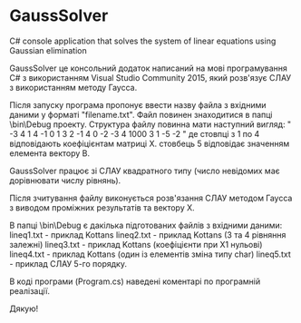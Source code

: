 # GaussSolver
С# console application that solves the system of linear equations using Gaussian elimination

GaussSolver це консольний додаток написаний на мові програмування С# з використанням Visual Studio Community 2015,
який розв'язує СЛАУ з використанням методу Гаусса.

Після запуску програма пропонує ввести назву файла з вхідними даними у форматі "filename.txt".
Файл повинен знаходитися в папці \bin\Debug проекту.
Структура файлу повинна мати наступний вигляд:
"
-3    4    1    4   -1
 0    1    3    2   -1
 4    0   -2   -3    4
1000  3    1   -5   -2
"
де стовпці з 1 по 4 відповідають коефіцієнтам матриці Х.
   стовбець 5 відповідає значенням елемента вектору B.

GaussSolver працює зі СЛАУ квадратного типу (число невідомих має дорівнювати числу рівнянь).

Після зчитування файлу виконується розв'язання СЛАУ методом Гаусса з виводом проміжних результатів та вектору X.

В папці \bin\Debug є дакілька підготованих файлів з вхідними даними:
lineq1.txt - приклад Kottans
lineq2.txt - приклад Kottans (3 та 4 рівняння залежні)
lineq3.txt - приклад Kottans (коефіцієнти при Х1 нульові)
lineq4.txt - приклад Kottans (один із елементів зміна типу char)
lineq5.txt - приклад СЛАУ 5-го порядку.

В коді програми (Program.cs) наведені коментарі по програмній реалізації.

Дякую!




